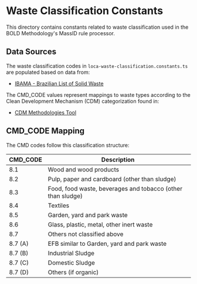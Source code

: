 # Waste Classification Constants

This directory contains constants related to waste classification used in the BOLD Methodology's MassID rule processor.

## Data Sources

The waste classification codes in `loca-waste-classification.constants.ts` are populated based on data from:

- [IBAMA - Brazilian List of Solid Waste](https://www.ibama.gov.br/phocadownload/emissoeseresiduos/residuos/ibama-lista-brasileira-de-residuos-solidos.xls)

The CMD_CODE values represent mappings to waste types according to the Clean Development Mechanism (CDM) categorization found in:

- [CDM Methodologies Tool](https://cdm.unfccc.int/methodologies/PAmethodologies/tools/am-tool-04-v8.0.pdf)

## CMD_CODE Mapping

The CMD codes follow this classification structure:

| CMD_CODE | Description                                                 |
| -------- | ----------------------------------------------------------- |
| 8.1      | Wood and wood products                                      |
| 8.2      | Pulp, paper and cardboard (other than sludge)               |
| 8.3      | Food, food waste, beverages and tobacco (other than sludge) |
| 8.4      | Textiles                                                    |
| 8.5      | Garden, yard and park waste                                 |
| 8.6      | Glass, plastic, metal, other inert waste                    |
| 8.7      | Others not classified above                                 |
| 8.7 (A)  | EFB similar to Garden, yard and park waste                  |
| 8.7 (B)  | Industrial Sludge                                           |
| 8.7 (C)  | Domestic Sludge                                             |
| 8.7 (D)  | Others (if organic)                                         |
